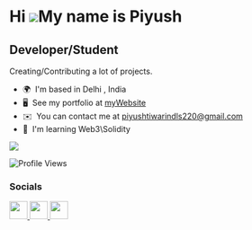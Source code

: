 Hi ![](https://user-images.githubusercontent.com/18350557/176309783-0785949b-9127-417c-8b55-ab5a4333674e.gif)My name is Piyush
==============================================================================================================================

Developer/Student
-----------------

Creating/Contributing a lot of projects.

* 🌍  I'm based in Delhi , India
* 🖥️  See my portfolio at [myWebsite](http://piyush-portfolio-seven.vercel.app)
* ✉️  You can contact me at [piyushtiwarindls220@gmail.com](mailto:piyushtiwarindls220@gmail.com)
* 🧠  I'm learning Web3\\Solidity

<a href="https://www.x.com/webbedpiyush" target="_blank" rel="noreferrer"><img
src="https://img.shields.io/twitter/follow/webbedpiyush?logo=twitter&style=for-the-badge&color=0891b2&labelColor=1c1917"
/></a>

![Profile Views](https://komarev.com/ghpvc/?username=webbedpiyush&color=blueviolet)

### Socials

<p align="left"> <a href="https://www.github.com/webbedpiyush" target="_blank" rel="noreferrer"> <picture> <source media="(prefers-color-scheme: dark)" srcset="https://raw.githubusercontent.com/danielcranney/readme-generator/main/public/icons/socials/github-dark.svg" /> <source media="(prefers-color-scheme: light)" srcset="https://raw.githubusercontent.com/danielcranney/readme-generator/main/public/icons/socials/github.svg" /> <img src="https://raw.githubusercontent.com/danielcranney/readme-generator/main/public/icons/socials/github.svg" width="32" height="32" /> </picture> </a> <a href="https://www.linkedin.com/in/piyush-tiwari-89543b260" target="_blank" rel="noreferrer"> <picture> <source media="(prefers-color-scheme: dark)" srcset="https://raw.githubusercontent.com/danielcranney/readme-generator/main/public/icons/socials/linkedin-dark.svg" /> <source media="(prefers-color-scheme: light)" srcset="https://raw.githubusercontent.com/danielcranney/readme-generator/main/public/icons/socials/linkedin.svg" /> <img src="https://raw.githubusercontent.com/danielcranney/readme-generator/main/public/icons/socials/linkedin.svg" width="32" height="32" /> </picture> </a> <a href="https://www.x.com/webbedpiyush" target="_blank" rel="noreferrer"> <picture> <source media="(prefers-color-scheme: dark)" srcset="https://raw.githubusercontent.com/danielcranney/readme-generator/main/public/icons/socials/twitter-dark.svg" /> <source media="(prefers-color-scheme: light)" srcset="https://raw.githubusercontent.com/danielcranney/readme-generator/main/public/icons/socials/twitter.svg" /> <img src="https://raw.githubusercontent.com/danielcranney/readme-generator/main/public/icons/socials/twitter.svg" width="32" height="32" /> </picture> </a></p>
